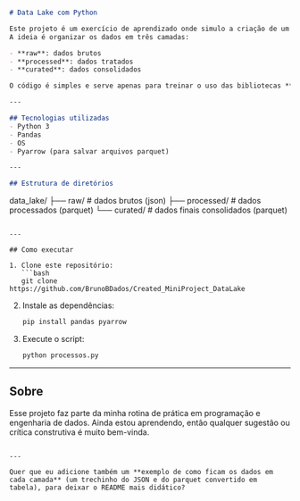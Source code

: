 ```markdown

# Data Lake com Python

Este projeto é um exercício de aprendizado onde simulo a criação de um data lake usando Python.  
A ideia é organizar os dados em três camadas:

- **raw**: dados brutos  
- **processed**: dados tratados  
- **curated**: dados consolidados  

O código é simples e serve apenas para treinar o uso das bibliotecas **pandas** e **os**.

---

## Tecnologias utilizadas
- Python 3  
- Pandas  
- OS  
- Pyarrow (para salvar arquivos parquet)

---

## Estrutura de diretórios

```

data\_lake/
├── raw/          # dados brutos (json)
├── processed/    # dados processados (parquet)
└── curated/      # dados finais consolidados (parquet)

````

---

## Como executar

1. Clone este repositório:  
   ```bash
   git clone https://github.com/BrunoBDados/Created_MiniProject_DataLake
````

2. Instale as dependências:

   ```bash
   pip install pandas pyarrow
   ```

3. Execute o script:

   ```bash
   python processos.py
   ```

---

## Sobre

Esse projeto faz parte da minha rotina de prática em programação e engenharia de dados.
Ainda estou aprendendo, então qualquer sugestão ou crítica construtiva é muito bem-vinda.

```

---

Quer que eu adicione também um **exemplo de como ficam os dados em cada camada** (um trechinho do JSON e do parquet convertido em tabela), para deixar o README mais didático?
```
